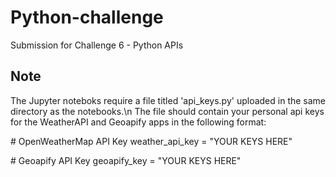 # Python-challenge
Submission for Challenge 6 - Python APIs

## Note
The Jupyter noteboks require a file titled 'api_keys.py' uploaded in the same directory as the notebooks.\n
The file should contain your personal api keys for the WeatherAPI and Geoapify apps in the following format:

\# OpenWeatherMap API Key
weather_api_key = "YOUR KEYS HERE"

\# Geoapify API Key
geoapify_key = "YOUR KEYS HERE"
